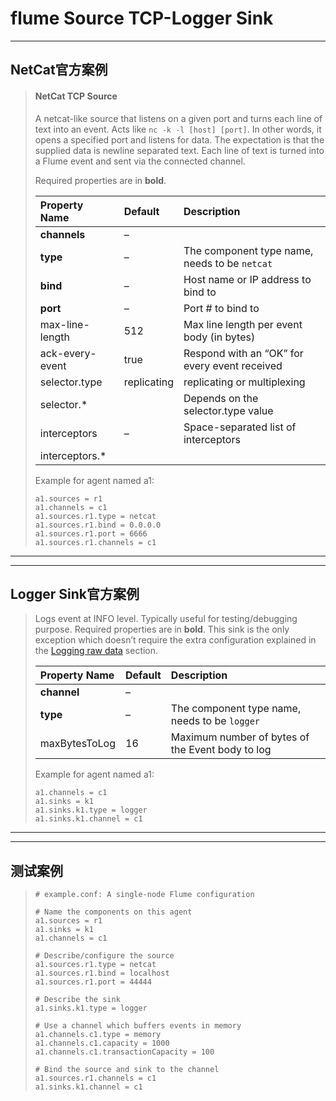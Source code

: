 # flume Source TCP-Logger Sink

***

## NetCat官方案例

>#### NetCat TCP Source
>
>A netcat-like source that listens on a given port and turns each line of text into an event. Acts like `nc -k -l [host] [port]`. In other words, it opens a specified port and listens for data. The expectation is that the supplied data is newline separated text. Each line of text is turned into a Flume event and sent via the connected channel.
>
>Required properties are in **bold**.
>
>| Property Name   | Default     | Description                                   |
>| :-------------- | :---------- | :-------------------------------------------- |
>| **channels**    | –           |                                               |
>| **type**        | –           | The component type name, needs to be `netcat` |
>| **bind**        | –           | Host name or IP address to bind to            |
>| **port**        | –           | Port # to bind to                             |
>| max-line-length | 512         | Max line length per event body (in bytes)     |
>| ack-every-event | true        | Respond with an “OK” for every event received |
>| selector.type   | replicating | replicating or multiplexing                   |
>| selector.*      |             | Depends on the selector.type value            |
>| interceptors    | –           | Space-separated list of interceptors          |
>| interceptors.*  |             |                                               |
>
>Example for agent named a1:
>
>```
>a1.sources = r1
>a1.channels = c1
>a1.sources.r1.type = netcat
>a1.sources.r1.bind = 0.0.0.0
>a1.sources.r1.port = 6666
>a1.sources.r1.channels = c1
>```
>

***

***

## Logger Sink官方案例

>Logs event at INFO level. Typically useful for testing/debugging purpose. Required properties are in **bold**. This sink is the only exception which doesn’t require the extra configuration explained in the [Logging raw data](http://flume.apache.org/releases/content/1.9.0/FlumeUserGuide.html#logging-raw-data) section.
>
>| Property Name | Default | Description                                      |
>| :------------ | :------ | :----------------------------------------------- |
>| **channel**   | –       |                                                  |
>| **type**      | –       | The component type name, needs to be `logger`    |
>| maxBytesToLog | 16      | Maximum number of bytes of the Event body to log |
>
>Example for agent named a1:
>
>```properties
>a1.channels = c1
>a1.sinks = k1
>a1.sinks.k1.type = logger
>a1.sinks.k1.channel = c1
>```

***

***

## 测试案例

>```properties
># example.conf: A single-node Flume configuration
>
># Name the components on this agent
>a1.sources = r1
>a1.sinks = k1
>a1.channels = c1
>
># Describe/configure the source
>a1.sources.r1.type = netcat
>a1.sources.r1.bind = localhost
>a1.sources.r1.port = 44444
>
># Describe the sink
>a1.sinks.k1.type = logger
>
># Use a channel which buffers events in memory
>a1.channels.c1.type = memory
>a1.channels.c1.capacity = 1000
>a1.channels.c1.transactionCapacity = 100
>
># Bind the source and sink to the channel
>a1.sources.r1.channels = c1
>a1.sinks.k1.channel = c1
>```
>
>
>
>